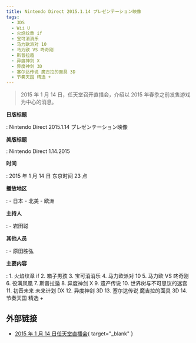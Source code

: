 ```yaml
---
title: Nintendo Direct 2015.1.14 プレゼンテーション映像
tags:
  - 3DS
  - Wii U
  - 火焰纹章 if
  - 宝可消消乐
  - 马力欧派对 10
  - 马力欧 VS 咚奇刚
  - 斯普拉遁
  - 异度神剑 X
  - 异度神剑 3D
  - 塞尔达传说 魔吉拉的面具 3D
  - 节奏天国 精选 +
---
```


> 2015 年 1 月 14 日，任天堂召开直播会，介绍以 2015 年春季之前发售游戏为中心的消息。

**日版标题**

:   Nintendo Direct 2015.1.14 プレゼンテーション映像

**美版标题**

:   Nintendo Direct 1.14.2015

**时间**

:   2015 年 1 月 14 日 东京时间 23 点

**播放地区**

:   - 日本
	- 北美
	- 欧洲

**主持人**

:   - 岩田聪

**其他人员**

:   - 原田胜弘

**主要内容**

:   1. 火焰纹章 if
	2. 箱子男孩
	3. 宝可消消乐
	4. 马力欧派对 10
	5. 马力欧 VS 咚奇刚
	6. 役满凤凰
	7. 斯普拉遁
	8. 异度神剑 X
	9. 遗产传说
	10. 世界树与不可思议的迷宫
	11. 初音未来 未来计划 DX
	12. 异度神剑 3D
	13. 塞尔达传说 魔吉拉的面具 3D
	14. 节奏天国 精选 +

## 外部链接

- [2015 年 1 月 14 日任天堂直播会](https://www.bilibili.com/video/BV1aJ411h7uW/){ target="_blank" }
